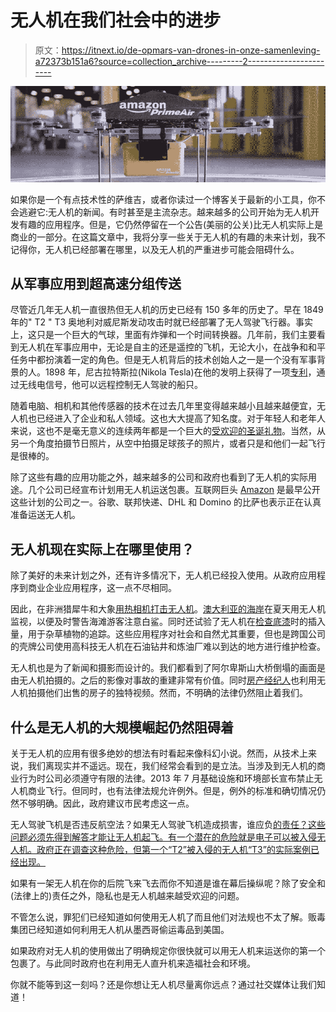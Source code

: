 # 无人机在我们社会中的进步

> 原文：<https://itnext.io/de-opmars-van-drones-in-onze-samenleving-a72373b151a6?source=collection_archive---------2----------------------->

![](img/3e06c6d3a5eb8aebe8cd6e4d6a15ffd0.png)

如果你是一个有点技术性的萨维吉，或者你读过一个博客关于最新的小工具，你不会逃避它:无人机的新闻。有时甚至是主流杂志。越来越多的公司开始为无人机开发有趣的应用程序。但是，它仍然停留在一个公告(美丽的公关)比无人机实际上是商业的一部分。在这篇文章中，我将分享一些关于无人机的有趣的未来计划，我不记得你，无人机已经部署在哪里，以及无人机的严重进步可能会阻碍什么。

## **从军事应用到超高速分组传送**

尽管近几年无人机一直很热但无人机的历史已经有 150 多年的历史了。早在 1849 年的" T2 " T3 奥地利对威尼斯发动攻击时就已经部署了无人驾驶飞行器。事实上，这只是一个巨大的气球，里面有炸弹和一个时间转换器。几年前，我们主要看到无人机在军事应用中，无论是自主的还是遥控的飞机，无论大小，在战争和和平任务中都扮演着一定的角色。但是无人机背后的技术创始人之一是一个没有军事背景的人。1898 年，尼古拉特斯拉(Nikola Tesla)在他的发明上获得了一项[专利](http://www.pbs.org/tesla/ins/lab_remotec.html)，通过无线电信号，他可以远程控制无人驾驶的船只。

随着电脑、相机和其他传感器的技术在过去几年里变得越来越小且越来越便宜，无人机也已经进入了企业和私人领域。这也大大提高了知名度。对于年轻人和老年人来说，这也不是毫无意义的连续两年都是一个巨大的[受欢迎的圣诞礼物](http://uk.businessinsider.com/afp-in-united-states-drones-take-off-as-christmas-gifts-2014-12?r=US&IR=T)。当然，从另一个角度拍摄节日照片，从空中拍摄足球孩子的照片，或者只是和他们一起飞行是很棒的。

除了这些有趣的应用功能之外，越来越多的公司和政府也看到了无人机的实际用途。几个公司已经宣布计划用无人机运送包裹。互联网巨头 [Amazon](http://www.cbsnews.com/news/amazon-unveils-futuristic-plan-delivery-by-drone/) 是最早公开这些计划的公司之一。谷歌、联邦快递、DHL 和 Domino 的比萨也表示正在认真准备运送无人机。

## **无人机现在实际上在哪里使用？**

除了美好的未来计划之外，还有许多情况下，无人机已经投入使用。从政府应用程序到商业企业应用程序，这一点不尽相同。

因此，在非洲猎犀牛和大象[用热相机打击无人机](http://www.nbcnews.com/news/world/air-shepherd-uses-drones-stop-elephant-rhino-poachers-africa-n335801)。[澳大利亚的海岸](http://mashable.com/2015/10/25/shark-detecting-technology-australia/#zIUFFYe9bkqB)在夏天用无人机监视，以便及时警告海滩游客注意白鲨。同时还试验了无人机在[检查底漆](http://webcache.googleusercontent.com/search?q=cache:wdEgEDGopgUJ:www.groenkennisnet.nl/nl/groenkennisnet/show/Inzet-drones-bij-dijkinspectie.htm+&cd=1&hl=en&ct=clnk&gl=nl)时的插入量，用于杂草植物的追踪。这些应用程序对社会和自然尤其重要，但也是跨国公司的壳牌公司使用高科技无人机在石油钻井和炼油厂难以到达的地方进行维护检查。

无人机也是为了新闻和摄影而设计的。我们都看到了阿尔卑斯山大桥倒塌的画面是由无人机拍摄的。之后的影像对事故的重建非常有价值。同时[房产经纪人](http://www.drones.nl/drones-gereedschap-voor-makelaars/)也利用无人机拍摄他们出售的房子的独特视频。然而，不明确的法律仍然阻止着我们。

## **什么是无人机的大规模崛起仍然阻碍着**

关于无人机的应用有很多绝妙的想法有时看起来像科幻小说。然而，从技术上来说，我们离现实并不遥远。现在，我们经常会看到的是立法。当涉及到无人机的商业行为时公司必须遵守有限的法律。2013 年 7 月基础设施和环境部长宣布禁止无人机商业飞行。但同时，也有法律法规允许例外。但是，例外的标准和确切情况仍然不够明确。因此，政府建议市民考虑这一点。

无人驾驶飞机是否违反航空法？如果无人驾驶飞机造成损害，谁应负[的责任？这些问题必须先得到解答才能让无人机起飞。有一个潜在的危险就是电子可以被入侵无人机。政府正在调查这种危险，但第一个“T2”被入侵的无人机“T3”的实际案例已经出现。](https://ictrecht.nl/privacy/het-gebruik-van-drones-nu-wel-niet-toegestaan/)

如果有一架无人机在你的后院飞来飞去而你不知道是谁在幕后操纵呢？除了安全和(法律上的)责任之外，隐私也是无人机越来越受欢迎的问题。

不管怎么说，罪犯们已经知道如何使用无人机了而且他们对法规也不太了解。贩毒集团已经知道如何利用无人机从墨西哥偷运毒品到美国。

如果政府对无人机的使用做出了明确规定你很快就可以用无人机来运送你的第一个包裹了。与此同时政府也在利用无人直升机来造福社会和环境。

你就不能等到这一刻吗？还是你想让无人机尽量离你远点？通过社交媒体让我们知道！
